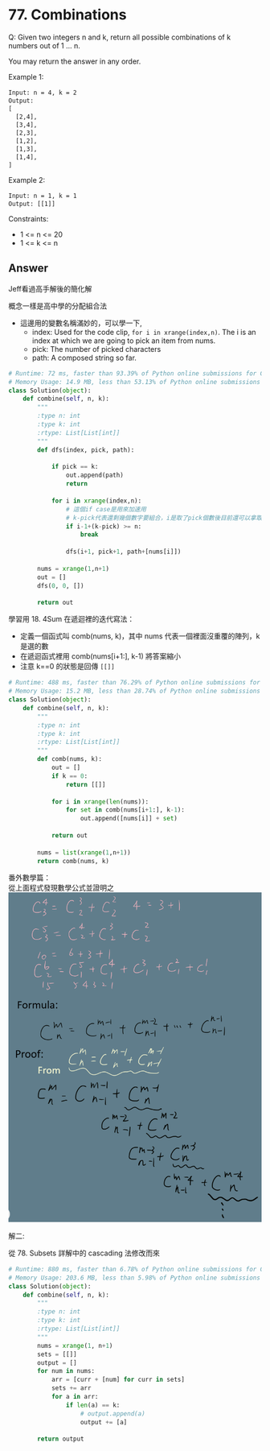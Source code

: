 # 77. Combinations
Q: Given two integers n and k, return all possible combinations of k numbers out of 1 ... n.

You may return the answer in any order.

Example 1:
```
Input: n = 4, k = 2
Output:
[
  [2,4],
  [3,4],
  [2,3],
  [1,2],
  [1,3],
  [1,4],
]
```
Example 2:
```
Input: n = 1, k = 1
Output: [[1]]
```
Constraints:
* 1 <= n <= 20
* 1 <= k <= n

## Answer
Jeff看過高手解後的簡化解

概念一樣是高中學的分配組合法

* 這邊用的變數名稱滿妙的，可以學一下,
    * index: Used for the code clip, `for i in xrange(index,n)`. The i is an index at which we are going to pick an item from nums. 
    * pick: The number of picked characters
    * path: A composed string so far. 
```python
# Runtime: 72 ms, faster than 93.39% of Python online submissions for Combinations.
# Memory Usage: 14.9 MB, less than 53.13% of Python online submissions for Combinations.
class Solution(object):
    def combine(self, n, k):
        """
        :type n: int
        :type k: int
        :rtype: List[List[int]]
        """
        def dfs(index, pick, path):

            if pick == k:
                out.append(path)
                return

            for i in xrange(index,n):
                # 這個if case是用來加速用
                # k-pick代表還剩幾個數字要組合，i是取了pick個數後目前還可以拿取的位置，所以要減1
                if i-1+(k-pick) >= n:
                    break
                
                dfs(i+1, pick+1, path+[nums[i]])

        nums = xrange(1,n+1)
        out = []
        dfs(0, 0, [])
        
        return out
```

學習用 18. 4Sum 在遞迴裡的迭代寫法：
* 定義一個函式叫 comb(nums, k)，其中 nums 代表一個裡面沒重覆的陣列，k是選的數
* 在遞迴函式裡用 comb(nums[i+1:], k-1) 將答案縮小
* 注意 k==0 的狀態是回傳 `[[]]`
```python
# Runtime: 488 ms, faster than 76.29% of Python online submissions for Combinations.
# Memory Usage: 15.2 MB, less than 28.74% of Python online submissions for Combinations.
class Solution(object):
    def combine(self, n, k):
        """
        :type n: int
        :type k: int
        :rtype: List[List[int]]
        """
        def comb(nums, k):
            out = []
            if k == 0:
                return [[]]
            
            for i in xrange(len(nums)):
                for set in comb(nums[i+1:], k-1):                
                    out.append([nums[i]] + set)
                
            return out

        nums = list(xrange(1,n+1))
        return comb(nums, k)
```
番外數學篇：\
從上面程式發現數學公式並證明之\
![](imgs/77_1.png)

解二:

從 78. Subsets 詳解中的 cascading 法修改而來
```python
# Runtime: 880 ms, faster than 6.78% of Python online submissions for Combinations.
# Memory Usage: 203.6 MB, less than 5.98% of Python online submissions for Combinations.
class Solution(object):
    def combine(self, n, k):
        """
        :type n: int
        :type k: int
        :rtype: List[List[int]]
        """
        nums = xrange(1, n+1)
        sets = [[]]
        output = []
        for num in nums:
            arr = [curr + [num] for curr in sets]
            sets += arr
            for a in arr:
                if len(a) == k:
                    # output.append(a)
                    output += [a]
            
        return output
```